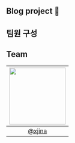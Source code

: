 ## Blog project 💾


## 팀원 구성

## Team
|<img src="https://avatars.githubusercontent.com/u/164604352?v=4" width="150" height="150"/>|
|:-:|
|[@xjina](https://github.com/xjina)|


